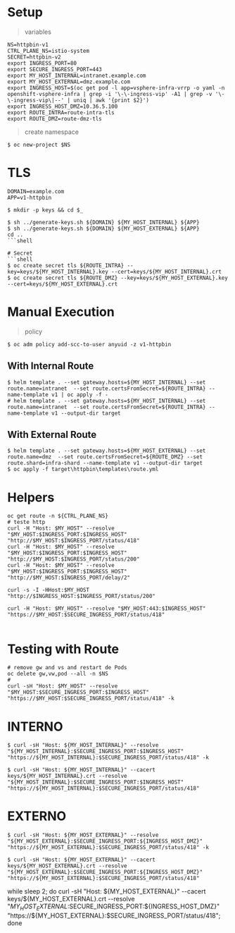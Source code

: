 # Setup
> variables
```shell
NS=httpbin-v1
CTRL_PLANE_NS=istio-system
SECRET=httpbin-v2
export INGRESS_PORT=80
export SECURE_INGRESS_PORT=443
export MY_HOST_INTERNAL=intranet.example.com
export MY_HOST_EXTERNAL=dmz.example.com
export INGRESS_HOST=$(oc get pod -l app=vsphere-infra-vrrp -o yaml -n openshift-vsphere-infra | grep -i '\-\-ingress-vip' -A1 | grep -v '\-\-ingress-vip\|--' | uniq | awk '{print $2}')
export INGRESS_HOST_DMZ=10.36.5.100
export ROUTE_INTRA=route-intra-tls
export ROUTE_DMZ=route-dmz-tls
```

> create namespace
```shell
$ oc new-project $NS
```


# TLS

```shell
DOMAIN=example.com
APP=v1-httpbin

$ mkdir -p keys && cd $_

$ sh ../generate-keys.sh ${DOMAIN} ${MY_HOST_INTERNAL} ${APP}
$ sh ../generate-keys.sh ${DOMAIN} ${MY_HOST_EXTERNAL} ${APP}
cd ..
```shell

# Secret
```shell
$ oc create secret tls ${ROUTE_INTRA} --key=keys/${MY_HOST_INTERNAL}.key --cert=keys/${MY_HOST_INTERNAL}.crt
$ oc create secret tls ${ROUTE_DMZ} --key=keys/${MY_HOST_EXTERNAL}.key --cert=keys/${MY_HOST_EXTERNAL}.crt
```


# Manual Execution
> policy
```shell
$ oc adm policy add-scc-to-user anyuid -z v1-httpbin
```
## With Internal Route
```shell
$ helm template . --set gateway.hosts=${MY_HOST_INTERNAL} --set route.name=intranet  --set route.certsFromSecret=${ROUTE_INTRA} --name-template v1 | oc apply -f -
# helm template . --set gateway.hosts=${MY_HOST_INTERNAL} --set route.name=intranet  --set route.certsFromSecret=${ROUTE_INTRA} --name-template v1 --output-dir target
```

## With External Route
```shell
$ helm template . --set gateway.hosts=${MY_HOST_EXTERNAL} --set route.name=dmz  --set route.certsFromSecret=${ROUTE_DMZ} --set route.shard=infra-shard --name-template v1 --output-dir target
$ oc apply -f target\httpbin\templates\route.yml
```


# Helpers
```shell
oc get route -n ${CTRL_PLANE_NS}
# teste http
curl -H "Host: $MY_HOST" --resolve "$MY_HOST:$INGRESS_PORT:$INGRESS_HOST" "http://$MY_HOST:$INGRESS_PORT/status/418"
curl -H "Host: $MY_HOST" --resolve "$MY_HOST:$INGRESS_PORT:$INGRESS_HOST" "http://$MY_HOST:$INGRESS_PORT/status/200"
curl -H "Host: $MY_HOST" --resolve "$MY_HOST:$INGRESS_PORT:$INGRESS_HOST" "http://$MY_HOST:$INGRESS_PORT/delay/2"

curl -s -I -HHost:$MY_HOST "http://$INGRESS_HOST:$INGRESS_PORT/status/200"

curl -H "Host: $MY_HOST" --resolve "$MY_HOST:443:$INGRESS_HOST" "https://$MY_HOST:$SECURE_INGRESS_PORT/status/418"
  
```
# Testing with Route

```shell
# remove gw and vs and restart de Pods
oc delete gw,vw,pod --all -n $NS
# 
curl -sH "Host: $MY_HOST" --resolve "$MY_HOST:$SECURE_INGRESS_PORT:$INGRESS_HOST" "https://$MY_HOST:$SECURE_INGRESS_PORT/status/418" -k
```


# INTERNO
```shell
$ curl -sH "Host: ${MY_HOST_INTERNAL}" --resolve "${MY_HOST_INTERNAL}:$SECURE_INGRESS_PORT:$INGRESS_HOST" "https://${MY_HOST_INTERNAL}:$SECURE_INGRESS_PORT/status/418" -k

$ curl -sH "Host: ${MY_HOST_INTERNAL}" --cacert keys/${MY_HOST_INTERNAL}.crt --resolve "${MY_HOST_INTERNAL}:$SECURE_INGRESS_PORT:$INGRESS_HOST" "https://${MY_HOST_INTERNAL}:$SECURE_INGRESS_PORT/status/418"
```

# EXTERNO
```shell
$ curl -sH "Host: ${MY_HOST_EXTERNAL}" --resolve "${MY_HOST_EXTERNAL}:$SECURE_INGRESS_PORT:${INGRESS_HOST_DMZ}" "https://${MY_HOST_EXTERNAL}:$SECURE_INGRESS_PORT/status/418" -k

$ curl -sH "Host: ${MY_HOST_EXTERNAL}" --cacert keys/${MY_HOST_EXTERNAL}.crt --resolve "${MY_HOST_EXTERNAL}:$SECURE_INGRESS_PORT:${INGRESS_HOST_DMZ}" "https://${MY_HOST_EXTERNAL}:$SECURE_INGRESS_PORT/status/418"
```

while sleep 2; do curl -sH "Host: ${MY_HOST_EXTERNAL}" --cacert keys/${MY_HOST_EXTERNAL}.crt --resolve "${MY_HOST_EXTERNAL}:$SECURE_INGRESS_PORT:${INGRESS_HOST_DMZ}" "https://${MY_HOST_EXTERNAL}:$SECURE_INGRESS_PORT/status/418"; done
